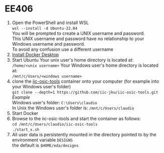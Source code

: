 # EE406
1. Open the PowerShell and install WSL<br>
`wsl --install -d Ubuntu-22.04`<br>
You will be prompted to create a UNIX username and password.<br>
This UNIX username and password have no relationship to your Windows username and password.<br>
To avoid any confusion use a different username
2. [Install Docker Desktop](https://docs.docker.com/desktop/install/windows-install/)<br>
3. Start Ubuntu
Your unix user's home directory is located at:<br>
`/home/<unix username>`
Your Windows user's home directory is located at:<br>
`/mnt/c/Users/<windows username>`
5. clone the [iic-osic-tools](https://github.com/iic-jku/IIC-OSIC-TOOLS) container onto your computer (for example into your Windows user's folder)<br>
`git clone --depth=1 https://github.com/iic-jku/iic-osic-tools.git`<br>
*Example*<br>
Windows user's folder: `C:\Users\claudio`<br>
In Unix the Windows user's folder is:
`/mnt/c/Users/claudio`<br>
5. Start Docker
6. Browse to the iic-osic-tools and start the container as follows:<br>
`cd /mnt/c/Users/claudio/iic-osic-tools`<br>
`./start_x.sh`
7. All user data is persistently mounted in the directory pointed to by the environment variable `DESIGNS` <br>
the default is `$HOME/eda/designs`   
